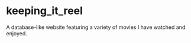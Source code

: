 # keeping_it_reel
A database-like website featuring a variety of movies I have watched and enjoyed.
